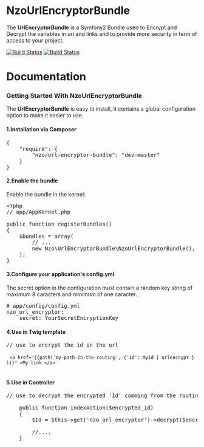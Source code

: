 <h1>NzoUrlEncryptorBundle</h1>

<p>The <strong>UrlEncryptorBundle</strong> is a Symfony2 Bundle used to Encrypt and Decrypt the variables in url and links and to provide more security in term of access to your project.</p>

[![Build Status](https://travis-ci.org/NAYZO/NzoUrlEncryptorBundle.png)](https://packagist.org/packages/nzo/url-encryptor-bundle)
[![Build Status](https://travis-ci.org/NAYZO/NzoUrlEncryptorBundle.png?branch=master)](https://travis-ci.org/NAYZO/NzoUrlEncryptorBundle)

<h1>Documentation</h1>

<h3>Getting Started With NzoUrlEncryptorBundle</h3>

<p>The <strong>UrlEncryptorBundle</strong> is easy to install, it contains a global configuration option to make it easier to use.</p>

<h4>1.Installation via Composer</h4>

<pre><span class="p">{</span>
    <span class="s2">"require"</span><span class="o">:</span> <span class="p">{</span>
        <span class="s2">"nzo/url-encryptor-bundle"</span><span class="o">:</span> <span class="s2">"dev-master"</span>
    <span class="p">}</span>
<span class="p">}</span>
</pre>
 
<h4>2.Enable the bundle</h4>
<p> Enable the bundle in the kernel:</p>

<pre><span class="o">&lt;?</span><span class="nx">php</span>
<span class="c1">// app/AppKernel.php</span>

<span class="k">public</span> <span class="k">function</span> <span class="nf">registerBundles</span><span class="p">()</span>
<span class="p">{</span>
    <span class="nv">$bundles</span> <span class="o">=</span> <span class="k">array</span><span class="p">(</span>
        <span class="c1">// ...</span>
        <span class="k">new</span> <span class="nx">Nzo\UrlEncryptorBundle\NzoUrlEncryptorBundle</span><span class="p">(),</span>
    <span class="p">);</span>
<span class="p">}</span>
</pre>

<h4>3.Configure your application's config.yml</h4>
<p>The secret option in the configuration must contain a random key string of maximum 8 caracters and minimum of one caracter.</p>

<pre><span class="c1"># app/config/config.yml</span>
<span class="l-Scalar-Plain">nzo_url_encryptor</span><span class="p-Indicator">:</span>
    <span class="l-Scalar-Plain">secret</span><span class="p-Indicator">:</span> <span class="l-Scalar-Plain">YourSecretEncryptionKey</span> 
</pre>

<h4>4.Use in Twig template</h4>

<pre>
// use to encrypt the id in the url

 <code>&lt;a href="{{path('my-path-in-the-routing', {'id': MyId | urlencrypt } )}}" &gt;My link &lt;/a&gt;</code>

</pre>

<h4>5.Use in Controller</h4>

<pre>
// use to decrypt the encrypted 'Id' comming from the routing

    public function indexAction($encrypted_id) 
    {
        $Id = $this->get('nzo_url_encryptor')->decrypt($encrypted_id);

        //....
    }    
</pre>
 
